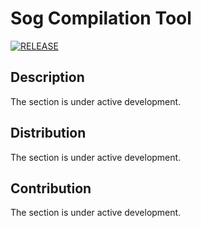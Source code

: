 # Sog Compilation Tool

[![RELEASE](https://img.shields.io/github/v/release/Sogeor/sogc?style=for-the-badge)](https://github.com/Sogeor/sogc/releases/latest)

## Description

The section is under active development.

## Distribution

The section is under active development.

## Contribution

The section is under active development.
